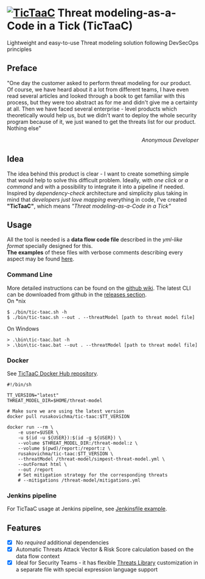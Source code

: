 # [![TicTaaC](https://raw.githubusercontent.com/rusakovichma/TicTaaC/master/etc/tic-taac-logo-40per.png)](https://github.com/rusakovichma/TicTaaC) Threat modeling-as-a-Code in a Tick (TicTaaC)
Lightweight and easy-to-use Threat modeling solution following DevSecOps principles

## Preface
"One day the customer asked to perform threat modeling for our product. Of course, we have heard about it a lot
from different teams, I have even read several articles and looked through a book to get familiar with this process,
but they were too abstract as for me and didn't give me a certainty at all. Then we have faced several enterprise - level 
products which theoretically would help us, but we didn't want to deploy the whole security program because of it, 
we just waned to get the threats list for our product. Nothing else"
<p align="right"><em>Anonymous Developer</em></p>

## Idea
The idea behind this product is clear - I want to create something simple that would help to solve this difficult problem.
Ideally, with <em>one click</em> or <em>a command</em> and with a possibility to integrate it into a pipeline if needed. Inspired by <em>dependency-check</em> architecture and simplicity plus taking in mind that <em>developers just love mapping</em> everything in code, I've created <strong>"TicTaaC"</strong>, which means <em>"Threat modeling-as-a-Code in a Tick"</em>

## Usage
All the tool is needed is a <strong>data flow code file</strong> described in the <em>yml-like format</em> specially designed for this.<br>
<strong>The examples</strong> of these files with verbose comments describing every aspect may be found [here](https://github.com/rusakovichma/TicTaaC/tree/master/expl). <br>

### Command Line
More detailed instructions can be found on the
[github wiki](https://github.com/rusakovichma/TicTaaC/wiki).
The latest CLI can be downloaded from github in the [releases section](https://github.com/rusakovichma/TicTaaC/releases). <br>
On *nix
```
$ ./bin/tic-taac.sh -h
$ ./bin/tic-taac.sh --out . --threatModel [path to threat model file]
```
On Windows
```
> .\bin\tic-taac.bat -h
> .\bin\tic-taac.bat --out . --threatModel [path to threat model file]
```

### Docker
See [TicTaaC Docker Hub repository](https://hub.docker.com/r/rusakovichma/tic-taac).
```console
#!/bin/sh

TT_VERSION="latest"
THREAT_MODEL_DIR=$HOME/threat-model

# Make sure we are using the latest version
docker pull rusakovichma/tic-taac:$TT_VERSION

docker run --rm \
    -e user=$USER \
    -u $(id -u ${USER}):$(id -g ${USER}) \
    --volume $THREAT_MODEL_DIR:/threat-model:z \
    --volume $(pwd)/report:/report:z \
    rusakovichma/tic-taac:$TT_VERSION \
    --threatModel /threat-model/simpest-threat-model.yml \
    --outFormat html \
    --out /report
    # Set mitigation strategy for the corresponding threats
    # --mitigations /threat-model/mitigations.yml
```
### Jenkins pipeline
For TicTaaC usage at Jenkins pipeline, see [Jenkinsfile example](https://github.com/rusakovichma/TicTaaC/blob/master/cicd/Jenkinsfile).

## Features
* [x] No *required* additional dependencies
* [x] Automatic Threats Attack Vector & Risk Score calculation based on the data flow context
* [x] Ideal for Security Teams - it has flexible [Threats Library](https://github.com/rusakovichma/TicTaaC/blob/master/src/main/resources/threats-library/default-threats-library.yml) customization in a separate file with special expression language support 
